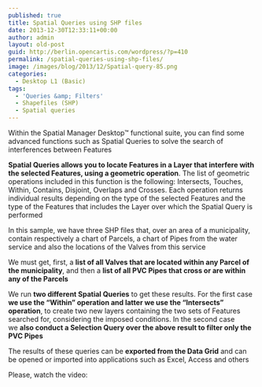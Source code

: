 ```yaml
---
published: true
title: Spatial Queries using SHP files
date: 2013-12-30T12:33:11+00:00
author: admin
layout: old-post
guid: http://berlin.opencartis.com/wordpress/?p=410
permalink: /spatial-queries-using-shp-files/
image: /images/blog/2013/12/Spatial-query-85.png
categories:
  - Desktop L1 (Basic)
tags:
  - 'Queries &amp; Filters'
  - Shapefiles (SHP)
  - Spatial queries
---
```

Within the Spatial Manager Desktop™ functional suite, you can find some advanced functions such as Spatial Queries to solve the search of interferences between Features<!--more-->

**Spatial Queries allows you to locate Features in a Layer that interfere with the selected Features, using a geometric operation**. The list of geometric operations included in this function is the following: Intersects, Touches, Within, Contains, Disjoint, Overlaps and Crosses. Each operation returns individual results depending on the type of the selected Features and the type of the Features that includes the Layer over which the Spatial Query is performed

In this sample, we have three SHP files that, over an area of a municipality, contain respectively a chart of Parcels, a chart of Pipes from the water service and also the locations of the Valves from this service

We must get, first, a **list of all Valves that are located within any Parcel of the municipality**, and then a **list of all PVC Pipes that cross or are within any of the Parcels**

We run **two different Spatial Queries** to get these results. For the first case **we use the &#8220;Within&#8221; operation and latter we use the &#8220;Intersects&#8221; operation**, to create two new layers containing the two sets of Features searched for, considering the imposed conditions. In the second case we **also conduct a Selection Query over the above result to filter only the PVC Pipes**
  
The results of these queries can be **exported from the Data Grid** and can be opened or imported into applications such as Excel, Access and others

Please, watch the video:

<center>
  <br />
</center>